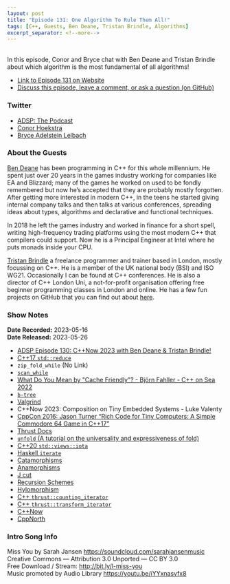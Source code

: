 ```yaml
---
layout: post
title: "Episode 131: One Algorithm To Rule Them All!"
tags: [C++, Guests, Ben Deane, Tristan Brindle, Algorithms]
excerpt_separator: <!--more-->
---
```


<div id="buzzsprout-player-12925353"></div><script src="https://www.buzzsprout.com/1501960/12925353-episode-131-one-algorithm-to-rule-them-all.js?container_id=buzzsprout-player-12925353&player=small" type="text/javascript" charset="utf-8"></script>

<br>In this episode, Conor and Bryce chat with Ben Deane and Tristan Brindle about which algorithm is the most fundamental of all algorithms!
 
<!--more-->

* [Link to Episode 131 on Website](https://adspthepodcast.com/2023/05/26/Episode-131.html)
* [Discuss this episode, leave a comment, or ask a question (on GitHub)](https://github.com/codereport/adsp2/discussions/22)

### Twitter
 
* [ADSP: The Podcast](https://twitter.com/adspthepodcast)
* [Conor Hoekstra](https://twitter.com/code_report)
* [Bryce Adelstein Lelbach](https://twitter.com/blelbach)

### About the Guests

[Ben Deane](https://twitter.com/ben_deane) has been programming in C++ for this whole millennium. He spent just over 20 years in the games industry working for companies like EA and Blizzard; many of the games he worked on used to be fondly remembered but now he’s accepted that they are probably mostly forgotten. After getting more interested in modern C++, in the teens he started giving internal company talks and then talks at various conferences, spreading ideas about types, algorithms and declarative and functional techniques.

In 2018 he left the games industry and worked in finance for a short spell, writing high-frequency trading platforms using the most modern C++ that compilers could support. Now he is a Principal Engineer at Intel where he puts monads inside your CPU.

[Tristan Brindle](https://twitter.com/tristanbrindle) a freelance programmer and trainer based in London, mostly focussing on C++. He is a member of the UK national body (BSI) and ISO WG21. Occasionally I can be found at C++ conferences. He is also a director of C++ London Uni, a not-for-profit organisation offering free beginner programming classes in London and online. He has a few fun projects on GitHub that you can find out about [here](https://tristanbrindle.com/projects/).

### Show Notes
 
**Date Recorded:** 2023-05-16 <br>
**Date Released:** 2023-05-26

* [ADSP Episode 130: C++Now 2023 with Ben Deane & Tristan Brindle!](https://adspthepodcast.com/2023/05/19/Episode-130.html)
* [C++17 `std::reduce`](https://en.cppreference.com/w/cpp/algorithm/reduce)
* `zip_fold_while` (No Link)
* [`scan_while`](https://docs.rs/iterx/latest/iterx/trait.Iterx.html#method.scan_while)
* [What Do You Mean by "Cache Friendly"? - Björn Fahller - C++ on Sea 2022](https://www.youtube.com/watch?v=yyNWKHoDtMs)
* [`b-tree`](https://en.wikipedia.org/wiki/B-tree)
* [Valgrind](https://valgrind.org/)
* C++Now 2023: Composition on Tiny Embedded Systems - Luke Valenty
* [CppCon 2016: Jason Turner “Rich Code for Tiny Computers: A Simple Commodore 64 Game in C++17”](https://www.youtube.com/watch?v=zBkNBP00wJE)
* [Thrust Docs](https://thrust.github.io/doc/modules.html)
* [`unfold` (A tutorial on the universality and expressiveness of fold)](https://www.cs.nott.ac.uk/~pszgmh/fold.pdf)
* [C++20 `std::views::iota`](https://en.cppreference.com/w/cpp/ranges/iota_view)
* [Haskell `iterate`](https://hackage.haskell.org/package/base-4.18.0.0/docs/Prelude.html#v:iterate)
* [Catamorphisms](https://en.wikipedia.org/wiki/Catamorphism)
* [Anamorphisms](https://en.wikipedia.org/wiki/Anamorphism)
* [J cut](https://code.jsoftware.com/wiki/Vocabulary/semidot)
* [Recursion Schemes](https://ncatlab.org/nlab/show/recursion+scheme#:~:text=Inspired%20by%20category%20theory%2C%20a,algebra%20for%20the%20functor%20F%20.)
* [Hylomorphism](https://en.wikipedia.org/wiki/Hylomorphism)
* [C++ `thrust::counting_iterator`](https://thrust.github.io/doc/classthrust_1_1counting__iterator.html)
* [C++ `thrust::transform_iterator`](https://thrust.github.io/doc/classthrust_1_1counting__iterator.html)
* [C++Now](https://cppnow.org/)
* [CppNorth](https://cppnorth.ca/)

### Intro Song Info
 
Miss You by Sarah Jansen https://soundcloud.com/sarahjansenmusic<br>
Creative Commons — Attribution 3.0 Unported — CC BY 3.0<br>
Free Download / Stream: http://bit.ly/l-miss-you<br>
Music promoted by Audio Library https://youtu.be/iYYxnasvfx8<br>
